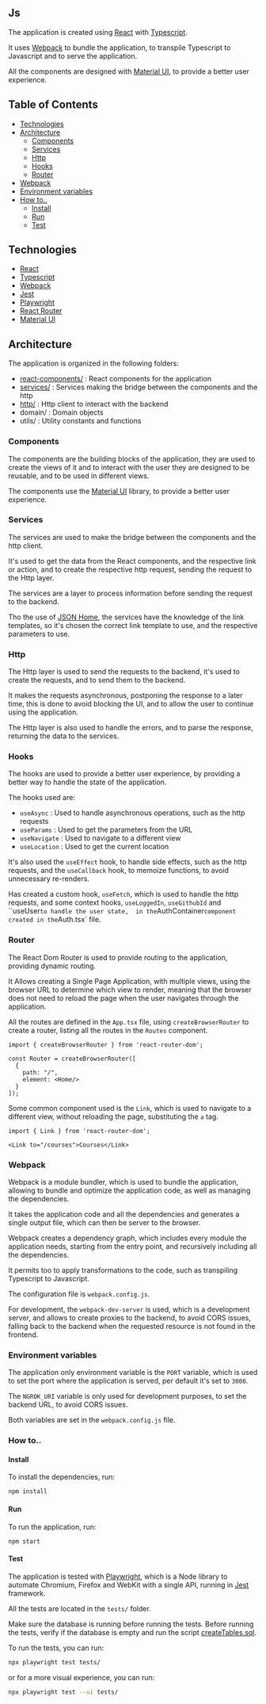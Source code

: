 ## Js

The application is created using [React](https://reactjs.org/) with [Typescript](https://www.typescriptlang.org/).

It uses [Webpack](#webpack) to bundle the application, 
to transpile Typescript to Javascript and to serve the application.

All the components are designed with [Material UI](https://material-ui.com/), to provide a better user experience.

## Table of Contents

- [Technologies](#technologies)
- [Architecture](#architecture)
  - [Components](#components)
  - [Services](#services)
  - [Http](#http)
  - [Hooks](#hooks)
  - [Router](#router)
- [Webpack](#webpack)
- [Environment variables](#environment-variables)
- [How to..](#how-to)
  - [Install](#install)
  - [Run](#run)
  - [Test](#test)


## Technologies

- [React](https://reactjs.org/)
- [Typescript](https://www.typescriptlang.org/)
- [Webpack](https://webpack.js.org/)
- [Jest](https://jestjs.io/)
- [Playwright](https://playwright.dev/)
- [React Router](https://reactrouter.com)
- [Material UI](https://material-ui.com/)

## Architecture

The application is organized in the following folders:

- [react-components/](#components) : React components for the application
- [services/](#services) : Services making the bridge between the components and the http
- [http/](#http) : Http client to interact with the backend
- domain/ : Domain objects
- utils/ : Utility constants and functions

### Components

The components are the building blocks of the application,
they are used to create the views of it and to interact with the user
they are designed to be reusable, and to be used in different views.

The components use the [Material UI](https://material-ui.com/) library,
to provide a better user experience.


### Services

The services are used to make the bridge between the components and the http client.

It's used to get the data from the React components, and the respective link or action,
and to create the respective http request, sending the request to the Http layer.

The services are a layer to process information before sending the request to the backend.

Tho the use of [JSON Home](https://datatracker.ietf.org/doc/html/draft-nottingham-json-home-06), the services have the knowledge of the link templates,
so it's chosen the correct link template to use, and the respective parameters to use.

### Http

The Http layer is used to send the requests to the backend, it's used to create the requests,
and to send them to the backend.

It makes the requests asynchronous, postponing the response to a later time, 
this is done to avoid blocking the UI, and to allow the user to continue using the application.

The Http layer is also used to handle the errors, and to parse the response,
returning the data to the services.

### Hooks

The hooks are used to provide a better user experience,
by providing a better way to handle the state of the application.

The hooks used are:

- `useAsync` : Used to handle asynchronous operations, such as the http requests
- `useParams` : Used to get the parameters from the URL
- `useNavigate` : Used to navigate to a different view
- `useLocation` : Used to get the current location

It's also used the `useEffect` hook, to handle side effects, such as the http requests,
and the `useCallback` hook, to memoize functions, to avoid unnecessary re-renders.

Has created a custom hook, `useFetch`, which is used to handle the http requests,
and some context hooks, `useLoggedIn`, `useGithubId` and ``useUser` to handle the user state, 
in the `AuthContainer` component created in the `Auth.tsx` file.


### Router

The React Dom Router is used to provide routing to the application,
providing dynamic routing.

It Allows creating a Single Page Application, with multiple views, using the browser
URL to determine which view to render, meaning
that the browser does not need to reload the page when the user navigates through the application.

All the routes are defined in the `App.tsx` file,
using `createBrowserRouter` to create a router,
listing all the routes in the `Routes` component.

```tsx
import { createBrowserRouter } from 'react-router-dom';

const Router = createBrowserRouter([
  {
    path: "/",
    element: <Home/>
  }
]);
```


Some common component used is the `Link`, 
which is used to navigate to a different view, 
without reloading the page, substituting the `a` tag.

```tsx
import { Link } from 'react-router-dom';

<Link to="/courses">Courses</Link>
```

### Webpack

Webpack is a module bundler, which is used to bundle the application,
allowing to bundle and optimize the application code, as well as
managing the dependencies.

It takes the application code and all the dependencies and generates
a single output file, which can then be server to the browser.

Webpack creates a dependency graph, which includes every module the application needs,
starting from the entry point, and recursively including all the dependencies.

It permits too to apply transformations to the code, such as transpiling Typescript to Javascript.

The configuration file is `webpack.config.js`.

For development, the `webpack-dev-server` is used, which is a development server,
and allows to create proxies to the backend, to avoid CORS issues, falling back to the backend
when the requested resource is not found in the frontend.

### Environment variables

The application only environment variable is the `PORT` variable, which is used to set the port
where the application is served, per default it's set to `3000`.

The `NGROK_URI` variable is only used for development purposes,
to set the backend URL, to avoid CORS issues.

Both variables are set in the `webpack.config.js` file.

### How to..

#### Install

To install the dependencies, run:

```
npm install
```

#### Run

To run the application, run:

```
npm start
```

#### Test

The application is tested with [Playwright](https://playwright.dev/),
which is a Node library to automate Chromium, Firefox and WebKit with a single API, 
running in [Jest](https://jestjs.io/) framework.

All the tests are located in the `tests/` folder.

Make sure the database is running before running the tests. Before running the tests, verify if the database is empty and run the script [createTables.sql](tests/script.sql).

To run the tests, you can run:

```bash
npx playwright test tests/
```

or for a more visual experience, you can run:

```bash
npx playwright test --ui tests/ 
```


